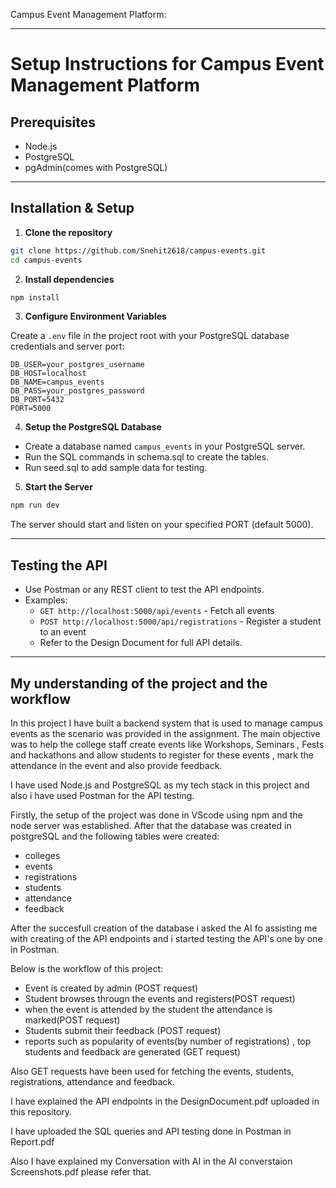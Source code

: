 Campus Event Management Platform:

***

# Setup Instructions for Campus Event Management Platform

## Prerequisites

- Node.js
- PostgreSQL
- pgAdmin(comes with PostgreSQL)

***

## Installation & Setup

1. **Clone the repository**

```bash
git clone https://github.com/Snehit2618/campus-events.git
cd campus-events
```

2. **Install dependencies**

```bash
npm install
```

3. **Configure Environment Variables**

Create a `.env` file in the project root with your PostgreSQL database credentials and server port:

```env
DB_USER=your_postgres_username
DB_HOST=localhost
DB_NAME=campus_events
DB_PASS=your_postgres_password
DB_PORT=5432
PORT=5000
```

4. **Setup the PostgreSQL Database**

- Create a database named `campus_events` in your PostgreSQL server.
- Run the SQL commands in schema.sql to create the tables.
- Run seed.sql to add sample data for testing.


5. **Start the Server**

```bash
npm run dev
```

The server should start and listen on your specified PORT (default 5000).

***

## Testing the API

- Use Postman or any REST client to test the API endpoints.
- Examples:  
  - `GET http://localhost:5000/api/events` - Fetch all events  
  - `POST http://localhost:5000/api/registrations` - Register a student to an event  
  - Refer to the Design Document for full API details.

***

## My understanding of the project and the workflow

In this project I have built a backend system that is used to manage campus events as the scenario was provided in the assignment.
The main objective was to help the college staff create events like Workshops, Seminars , Fests and hackathons and allow students to register for these events , mark the attendance in the event and also provide feedback.

I have used Node.js and PostgreSQL as my tech stack in this project and also i have used Postman for the API testing.

Firstly, the setup of the project was done in VScode using npm and the node server was established. After that the database was created in postgreSQL and the following tables were created:
- colleges
- events
- registrations
- students
- attendance
- feedback

After the succesfull creation of the database i asked the AI fo assisting me with creating of the API endpoints and i started testing the API's one by one in Postman.

Below is the workflow of this project:
- Event is created by admin (POST request)
- Student browses througn the events and registers(POST request)
- when the event is attended by the student the attendance is marked(POST request)
- Students submit their feedback (POST request)
- reports such as popularity of events(by number of registrations) , top students and feedback are generated (GET request)

Also GET requests have been used for fetching the events, students, registrations, attendance and feedback.

I have explained the API endpoints in the DesignDocument.pdf uploaded in this repository.

I have uploaded the SQL queries and API testing done in Postman in Report.pdf

Also I have explained my Conversation with AI in the AI converstaion Screenshots.pdf please refer that. 
